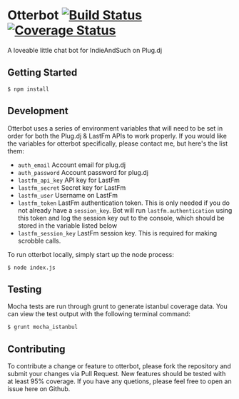 # Otterbot [![Build Status](https://travis-ci.org/joshlasdin/otterbot.svg?branch=master)](https://travis-ci.org/joshlasdin/otterbot) [![Coverage Status](https://coveralls.io/repos/joshlasdin/otterbot/badge.svg)](https://coveralls.io/r/joshlasdin/otterbot)

A loveable little chat bot for IndieAndSuch on Plug.dj

## Getting Started

```
$ npm install
```

## Development

Otterbot uses a series of environment variables that will need to be set in order for both the Plug.dj & LastFm APIs to work properly. If you would like the variables for otterbot specifically, please contact me, but here's the list them:

* `auth_email` Account email for plug.dj
* `auth_password` Account password for plug.dj
* `lastfm_api_key` API key for LastFm
* `lastfm_secret` Secret key for LastFm
* `lastfm_user` Username on LastFm
* `lastfm_token` LastFm authentication token. This is only needed if you do not already have a `session_key`. Bot will run `lastfm.authentication` using this token and log the session key out to the console, which should be stored in the variable listed below
* `lastfm_session_key` LastFm session key. This is required for making scrobble calls.

To run otterbot locally, simply start up the node process:

```
$ node index.js
```

## Testing

Mocha tests are run through grunt to generate istanbul coverage data. You can view the test output with the following terminal command:


```
$ grunt mocha_istanbul
```

## Contributing

To contribute a change or feature to otterbot, please fork the repository and submit your changes via Pull Request. New features should be tested with at least 95% coverage. If you have any quetions, please feel free to open an issue here on Github.